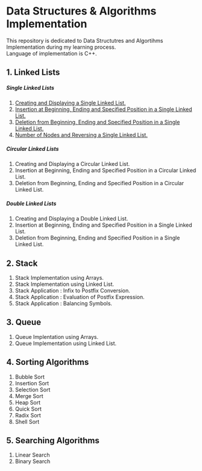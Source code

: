# Data Structures & Algorithms Implementation

This repository is dedicated to Data Structutres and Algortihms Implementation during my learning process.<br />
Language of implementation is C++.

## 1.  Linked Lists
##### Single Linked Lists
1. [Creating and Displaying a Single Linked List.](https://github.com/rawat-divyanshu/Data-Structures-And-Algorithms-Implementation/blob/master/1.%20Linked%20Lists/Single%20Linked%20Lists/1.%20Creating%20and%20Displaying%20a%20Single%20Linked%20List.cpp)
2. [Insertion at Beginning, Ending and Specified Position in a Single Linked List.](https://github.com/rawat-divyanshu/Data-Structures-And-Algorithms-Implementation/blob/master/1.%20Linked%20Lists/Single%20Linked%20Lists/2.%20Insertion%20at%20Beginning%2C%20Ending%20and%20Specified%20Position%20in%20a%20Single%20Linked%20List.cpp)
3. [Deletion from Beginning, Ending and Specified Position in a Single Linked List.](https://github.com/rawat-divyanshu/Data-Structures-And-Algorithms-Implementation/blob/master/1.%20Linked%20Lists/Single%20Linked%20Lists/3.%20Deletion%20from%20Beginning%2C%20Ending%20and%20Specified%20Position%20in%20a%20Single%20Linked%20List..cpp)
4. [Number of Nodes and Reversing a Single Linked List.](https://github.com/rawat-divyanshu/Data-Structures-And-Algorithms-Implementation/blob/master/1.%20Linked%20Lists/Single%20Linked%20Lists/4.%20Number%20of%20Nodes%20and%20Reversing%20a%20Single%20Linked%20List.cpp)

##### Circular Linked Lists
1. Creating and Displaying a Circular Linked List.
2. Insertion at Beginning, Ending and Specified Position in a Circular Linked List.
3. Deletion from Beginning, Ending and Specified Position in a Circular Linked List.

##### Double Linked Lists
1. Creating and Displaying a Double Linked List.
2. Insertion at Beginning, Ending and Specified Position in a Single Linked List.
3. Deletion from Beginning, Ending and Specified Position in a Single Linked List.


## 2. Stack
1. Stack Implementation using Arrays.
2. Stack Implementation using Linked List.
3. Stack Application : Infix to Postfix Conversion.
4. Stack Application : Evaluation of Postfix Expression.
5. Stack Application : Balancing Symbols.


## 3. Queue
1. Queue Implentation using Arrays.
2. Queue Implementation using Linked List.


## 4. Sorting Algorithms
1. Bubble Sort
2. Insertion Sort
3. Selection Sort
4. Merge Sort
5. Heap Sort
6. Quick Sort
7. Radix Sort
8. Shell Sort


## 5. Searching Algorithms
1. Linear Search
2. Binary Search
